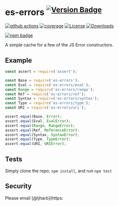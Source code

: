 # es-errors <sup>[![Version Badge][npm-version-svg]][package-url]</sup>

[![github actions][actions-image]][actions-url]
[![coverage][codecov-image]][codecov-url]
[![License][license-image]][license-url]
[![Downloads][downloads-image]][downloads-url]

[![npm badge][npm-badge-png]][package-url]

A simple cache for a few of the JS Error constructors.

## Example

```js
const assert = require('assert');

const Base = require('es-errors');
const Eval = require('es-errors/eval');
const Range = require('es-errors/range');
const Ref = require('es-errors/ref');
const Syntax = require('es-errors/syntax');
const Type = require('es-errors/type');
const URI = require('es-errors/uri');

assert.equal(Base, Error);
assert.equal(Eval, EvalError);
assert.equal(Range, RangeError);
assert.equal(Ref, ReferenceError);
assert.equal(Syntax, SyntaxError);
assert.equal(Type, TypeError);
assert.equal(URI, URIError);
```

## Tests
Simply clone the repo, `npm install`, and run `npm test`

## Security

Please email [@ljharb](https:

[package-url]: https:
[npm-version-svg]: https:
[deps-svg]: https:
[deps-url]: https:
[dev-deps-svg]: https:
[dev-deps-url]: https:
[npm-badge-png]: https:
[license-image]: https:
[license-url]: LICENSE
[downloads-image]: https:
[downloads-url]: https:
[codecov-image]: https:
[codecov-url]: https:
[actions-image]: https:
[actions-url]: https:
